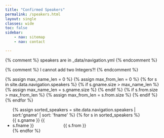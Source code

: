 ```yaml
---
title: "Confirmed Speakers"
permalink: /speakers.html
layout: single
classes: wide
toc: false
sidebar:
    - nav: sitemap
    - nav: contact

---
```


{% comment %}
    speakers are in \_data/navigation.yml
{% endcomment %}

{% comment %}
    I cannot add two Integers?!
{% endcomment %}

{% assign max_name_len = 0 %}
{% assign max_from_len = 0 %}
{% for s in site.data.navigation.speakers %}
    {% if s.gname.size > max_name_len %}
        {% assign max_name_len = s.gname.size %}
    {% endif %}
    {% if s.from.size > max_from_len %}
        {% assign max_from_len = s.from.size %}
    {% endif %}
{% endfor %}


<style type="text/css">
    div.speaker{
        width: 21ex;
        display:inline-block;
    }
    div.speakerfrom{
        width: {{max_from_len}}ex;
        display:inline-block;
    }
</style>

<ul>
    {% assign sorted_speakers = site.data.navigation.speakers | sort:'gname' | sort: 'fname' %}
    {% for s in sorted_speakers %}
        <li> <div class="speaker"> {{ s.gname }}&nbsp;{{ s.fname }} </div> <div class="speakerfrom"> {{ s.from }} </div> </li>
    {% endfor %}
</ul>